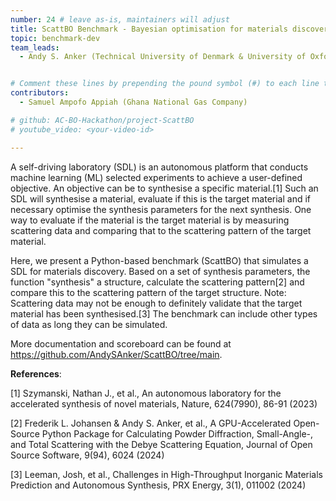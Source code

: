 ```yaml
---
number: 24 # leave as-is, maintainers will adjust
title: ScattBO Benchmark - Bayesian optimisation for materials discovery
topic: benchmark-dev
team_leads:
  - Andy S. Anker (Technical University of Denmark & University of Oxford)


# Comment these lines by prepending the pound symbol (#) to each line to hide these elements
contributors:
  - Samuel Ampofo Appiah (Ghana National Gas Company)

# github: AC-BO-Hackathon/project-ScattBO
# youtube_video: <your-video-id>

---
```


A self-driving laboratory (SDL) is an autonomous platform that conducts machine learning (ML) selected experiments to achieve a user-defined objective. An objective can be to synthesise a specific material.[1]
Such an SDL will synthesise a material, evaluate if this is the target material and if necessary optimise the synthesis parameters for the next synthesis. One way to evaluate if the material is the target material is by measuring scattering data and comparing that to the scattering pattern of the target material.

Here, we present a Python-based benchmark (ScattBO) that simulates a SDL for materials discovery. Based on a set of synthesis parameters, the function "synthesis" a structure, calculate the scattering pattern[2] and compare this to the scattering pattern of the target structure. Note: Scattering data may not be enough to definitely validate that the target material has been synthesised.[3] The benchmark can include other types of data as long they can be simulated.

More documentation and scoreboard can be found at https://github.com/AndySAnker/ScattBO/tree/main.

**References**:

[1] Szymanski, Nathan J., et al., An autonomous laboratory for the accelerated synthesis of novel materials, Nature, 624(7990), 86-91 (2023)

[2] Frederik L. Johansen & Andy S. Anker, et al., A GPU-Accelerated Open-Source Python Package for Calculating Powder Diffraction, Small-Angle-, and Total Scattering with the Debye Scattering Equation, Journal of Open Source Software, 9(94), 6024 (2024)

[3] Leeman, Josh, et al., Challenges in High-Throughput Inorganic Materials Prediction and Autonomous Synthesis, PRX Energy, 3(1), 011002 (2024)
